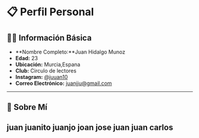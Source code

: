 # 📋 Perfil Personal

## 🧑‍💼 Información Básica

- **Nombre Completo:**Juan Hidalgo Munoz
- **Edad:** 23
- **Ubicación:** Murcia,Espana 
- **Club:** Circulo de lectores
- **Instagram:** [@juuan10](#)  
- **Correo Electrónico:** [juanjju@gmail.com](mailto:juanjju@gmail.com)

---

## 📝 Sobre Mí
juan juanito juanjo joan jose juan juan carlos
---
